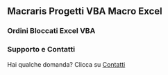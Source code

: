 ## Macraris Progetti VBA Macro Excel


### Ordini Bloccati Excel VBA





### Supporto e Contatti

Hai qualche domanda? Clicca su [Contatti](http://www.macraris.com/contatti)
